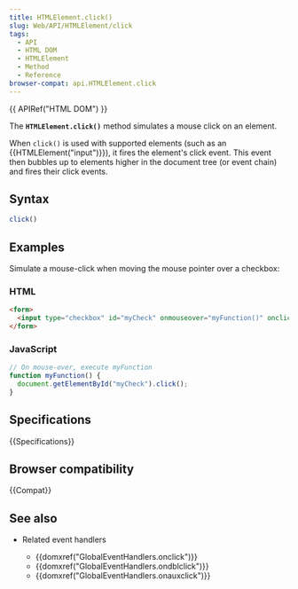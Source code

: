 ```yaml
---
title: HTMLElement.click()
slug: Web/API/HTMLElement/click
tags:
  - API
  - HTML DOM
  - HTMLElement
  - Method
  - Reference
browser-compat: api.HTMLElement.click
---
```

{{ APIRef("HTML DOM") }}

The **`HTMLElement.click()`** method simulates a mouse click on
an element.

When `click()` is used with supported elements (such as an
{{HTMLElement("input")}}), it fires the element's click event. This event then bubbles
up to elements higher in the document tree (or event chain) and fires their click
events.

## Syntax

```js
click()
```

## Examples

Simulate a mouse-click when moving the mouse pointer over a checkbox:

### HTML

```html
<form>
  <input type="checkbox" id="myCheck" onmouseover="myFunction()" onclick="alert('click event occurred')">
</form>
```

### JavaScript

```js
// On mouse-over, execute myFunction
function myFunction() {
  document.getElementById("myCheck").click();
}
```

## Specifications

{{Specifications}}

## Browser compatibility

{{Compat}}

## See also

- Related event handlers

  - {{domxref("GlobalEventHandlers.onclick")}}
  - {{domxref("GlobalEventHandlers.ondblclick")}}
  - {{domxref("GlobalEventHandlers.onauxclick")}}
